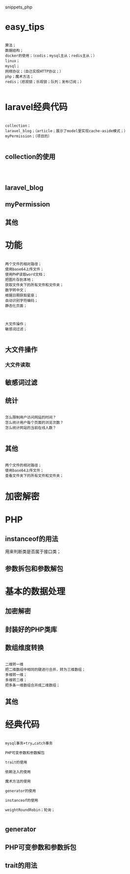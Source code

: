 snippets_php


# easy_tips

```

算法；
数据结构；
docker的使用；（codis；mysql主从；redis主从；）
linux；
mysql；
网络协议；（自己实现HTTP协议；）
php；魔术方法；
redis；（悲观锁；乐观锁；队列；发布订阅；）


```





# laravel经典代码


```

collection；
laravel_blog；（article；展示了model里实现cache-aside模式；）
myPermission；（项目的）


```



## collection的使用

```



```

## laravel_blog



## myPermission





## 其他







# 功能

```

两个文件的相对路径；
使用base64上传文件；
使用PHP读取word文档；
把图片存到本地；
获取文件夹下的所有文件和文件夹；
数字转中文；
根据日期获取星座；
自动识别字符编码；
静态化页面；



大文件操作；
敏感词过滤；


```


## 大文件操作


### 大文件读取



## 敏感词过滤



## 统计

```

怎么限制用户访问网站的时间？
怎么统计用户每个页面的浏览次数？
怎么统计网站的当前在线人数？


```






## 其他

```

两个文件的相对路径；
使用base64上传文件；
查看文件夹下的所有文件和文件夹；

```












# 加密解密



# PHP


## instanceof的用法


用来判断类是否属于接口类；


## 参数拆包和参数解包





# 基本的数据处理






## 加密解密


## 封装好的PHP类库


## 数组维度转换


```

二维转一维
把二维数组中相同的键进行合并，转为三维数组；
多维转一维；
多维转二维；
把多条一维数组合并成二维数组；

```





## 其他





# 经典代码

```

mysql事务+try…catch事务

PHP可变参数和参数解包

trait的使用

依赖注入的使用

魔术方法的使用

generator的使用

instanceof的使用

weightRoundRobin；轮询；


```


## generator

## PHP可变参数和参数拆包

## trait的用法

